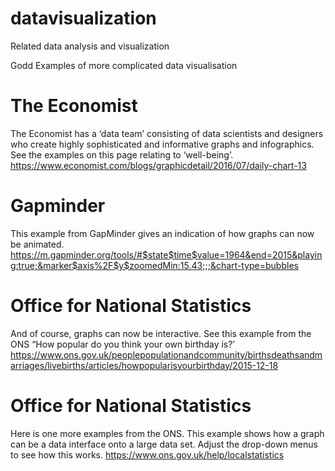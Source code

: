 # datavisualization
Related data analysis and visualization

Godd Examples of more complicated data visualisation

# The Economist
The Economist has a ‘data team’ consisting of data scientists and designers who create highly sophisticated and informative graphs and infographics. See the examples on this page relating to ‘well-being’.
https://www.economist.com/blogs/graphicdetail/2016/07/daily-chart-13

# Gapminder 
This example from GapMinder gives an indication of how graphs can now be animated.
https://m.gapminder.org/tools/#$state$time$value=1964&end=2015&playing:true;&marker$axis%2F$y$zoomedMin:15.43;;;&chart-type=bubbles

# Office for National Statistics
And of course, graphs can now be interactive.  See this example from the ONS “How popular do you think your own birthday is?’
https://www.ons.gov.uk/peoplepopulationandcommunity/birthsdeathsandmarriages/livebirths/articles/howpopularisyourbirthday/2015-12-18 

# Office for National Statistics
Here is one more examples from the ONS. This example shows how a graph can be a data interface onto a large data set. Adjust the drop-down menus to see how this works.
https://www.ons.gov.uk/help/localstatistics
